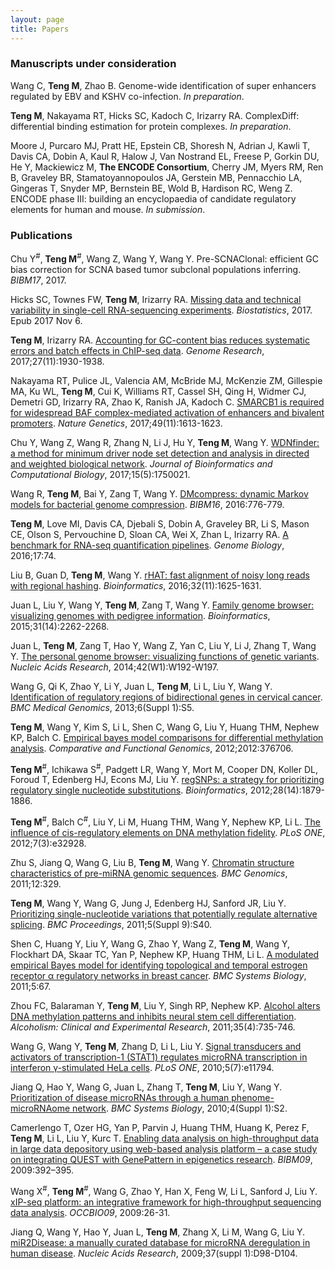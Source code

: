 ```yaml
---
layout: page
title: Papers 
---
```


### Manuscripts under consideration

Wang C, **Teng M**, Zhao B. Genome-wide identification of
super enhancers regulated by EBV and KSHV co-infection. *In preparation*.

**Teng M**, Nakayama RT, Hicks SC, Kadoch C, Irizarry RA. 
ComplexDiff: differential binding estimation for protein complexes. *In preparation*.

Moore J, Purcaro MJ, Pratt HE, Epstein CB,
Shoresh N, Adrian J, Kawli T, Davis CA, Dobin A, Kaul R, Halow J, Van
Nostrand EL, Freese P, Gorkin DU, He Y, Mackiewicz M, **The ENCODE
Consortium**, Cherry JM, Myers RM, Ren B, Graveley BR,
Stamatoyannopoulos JA, Gerstein MB, Pennacchio LA, Gingeras T, Snyder
MP, Bernstein BE, Wold B, Hardison RC, Weng Z. ENCODE phase III:
building an encyclopaedia of candidate regulatory elements for human
and mouse. *In submission*. 

### Publications

Chu Y<sup>#</sup>, **Teng M**<sup>#</sup>, Wang Z, Wang Y, Wang Y. 
Pre-SCNAClonal: efficient GC bias correction for SCNA based tumor subclonal
populations inferring. *BIBM17*, 2017.

Hicks SC, Townes FW, **Teng M**, Irizarry RA. [Missing data and technical 
variability in single-cell RNA-sequencing experiments](https://doi.org/10.1093/biostatistics/kxx053). 
*Biostatistics*, 2017. Epub 2017 Nov 6.

**Teng M**, Irizarry RA. [Accounting for GC-content bias reduces systematic 
errors and batch effects in ChIP-seq data](https://doi.org/10.1101/gr.220673.117).
*Genome Research*, 2017;27(11):1930-1938.

Nakayama RT, Pulice JL, Valencia AM, McBride MJ, McKenzie ZM, Gillespie MA, 
Ku WL, **Teng M**, Cui K, Williams RT, Cassel SH, Qing H, Widmer CJ, Demetri GD,
Irizarry RA, Zhao K, Ranish JA, Kadoch C. [SMARCB1 is required for widespread 
BAF complex-mediated activation of enhancers and bivalent promoters](https://doi.org/10.1038/ng.3958).
*Nature Genetics*, 2017;49(11):1613-1623.

Chu Y, Wang Z, Wang R, Zhang N, Li J, Hu Y, **Teng M**, Wang Y. 
[WDNfinder: a method for minimum driver node set detection and analysis in 
directed and weighted biological network](https://doi.org/10.1142/S0219720017500214).
*Journal of Bioinformatics and Computational Biology*, 2017;15(5):1750021.

Wang R, **Teng M**, Bai Y, Zang T, Wang Y. [DMcompress: dynamic Markov models
for bacterial genome compression](https://doi.org/10.1109/BIBM.2016.7822621). 
*BIBM16*, 2016:776-779.

**Teng M**, Love MI, Davis CA, Djebali S, Dobin A, Graveley BR, Li S, Mason CE,
Olson S, Pervouchine D, Sloan CA, Wei X, Zhan L, Irizarry RA.
[A benchmark for RNA-seq quantification pipelines](https://doi.org/10.1186/s13059-016-0940-1).
*Genome Biology*, 2016;17:74.

Liu B, Guan D, **Teng M**, Wang Y. [rHAT: fast alignment of noisy long reads 
with regional hashing](https://doi.org/10.1093/bioinformatics/btv662).
*Bioinformatics*, 2016;32(11):1625-1631.

Juan L, Liu Y, Wang Y, **Teng M**, Zang T, Wang Y. [Family genome browser: 
visualizing genomes with  pedigree information](https://doi.org/10.1093/bioinformatics/btv151).
*Bioinformatics*, 2015;31(14):2262-2268.

Juan L, **Teng M**, Zang T, Hao Y, Wang Z, Yan C, Liu Y, Li J, Zhang T, Wang Y. 
[The personal genome browser: visualizing functions of genetic variants](https://doi.org/10.1093/nar/gku361).
*Nucleic Acids Research*, 2014;42(W1):W192-W197.

Wang G, Qi K, Zhao Y, Li Y, Juan L, **Teng M**, Li L, Liu Y, Wang Y. 
[Identification of regulatory regions of bidirectional
genes in cervical cancer](https://doi.org/10.1186/1755-8794-6-S1-S5).
*BMC Medical Genomics*, 2013;6(Suppl 1):S5.

**Teng M**, Wang Y, Kim S, Li L, Shen C, Wang G, Liu Y, Huang THM, Nephew KP,
Balch C. [Empirical bayes model comparisons for differential methylation 
analysis](https://doi.org/10.1155/2012/376706).
*Comparative and Functional Genomics*, 2012;2012:376706.

**Teng M**<sup>#</sup>, Ichikawa S<sup>#</sup>, Padgett LR, Wang Y, Mort M, 
Cooper DN, Koller DL, Foroud T, Edenberg HJ, Econs MJ, Liu Y. 
[regSNPs: a strategy for prioritizing regulatory single nucleotide 
substitutions](https://doi.org/10.1093/bioinformatics/bts275).
*Bioinformatics*, 2012;28(14):1879-1886.

**Teng M**<sup>#</sup>, Balch C<sup>#</sup>, Liu Y, Li M, Huang THM, Wang Y,
Nephew KP, Li L. [The influence of cis-regulatory elements on DNA methylation
fidelity](https://doi.org/10.1371/journal.pone.0032928).
*PLoS ONE*, 2012;7(3):e32928.

Zhu S, Jiang Q, Wang G, Liu B, **Teng M**, Wang Y. [Chromatin structure 
characteristics of pre-miRNA genomic sequences](https://doi.org/10.1186/1471-2164-12-329). 
*BMC Genomics*, 2011;12:329.

**Teng M**, Wang Y, Wang G, Jung J, Edenberg HJ, Sanford JR, Liu Y. 
[Prioritizing single-nucleotide variations that potentially regulate alternative
splicing](https://doi.org/10.1186/1753-6561-5-S9-S40).
*BMC Proceedings*, 2011;5(Suppl 9):S40.

Shen C, Huang Y, Liu Y, Wang G, Zhao Y, Wang Z, **Teng M**, Wang Y, Flockhart DA,
Skaar TC, Yan P, Nephew KP, Huang THM, Li L. [A modulated empirical Bayes model for
identifying topological and temporal estrogen receptor α regulatory networks in
breast cancer](https://doi.org/10.1186/1752-0509-5-67).
*BMC Systems Biology*, 2011;5:67.

Zhou FC, Balaraman Y, **Teng M**, Liu Y, Singh RP, Nephew KP. 
[Alcohol alters DNA methylation patterns and inhibits neural stem cell 
differentiation](https://doi.org/10.1111/j.1530-0277.2010.01391.x).
*Alcoholism: Clinical and Experimental Research*, 2011;35(4):735-746.

Wang G, Wang Y, **Teng M**, Zhang D, Li L, Liu Y. [Signal transducers and
activators of transcription-1 (STAT1) regulates microRNA transcription in 
interferon γ-stimulated HeLa cells](https://doi.org/10.1371/journal.pone.0011794).
*PLoS ONE*, 2010;5(7):e11794. 

Jiang Q, Hao Y, Wang G, Juan L, Zhang T, **Teng M**, Liu Y, Wang Y.
[Prioritization of disease microRNAs through a human phenome-microRNAome 
network](https://doi.org/10.1186/1752-0509-4-S1-S2).
*BMC Systems Biology*, 2010;4(Suppl 1):S2.

Camerlengo T, Ozer HG, Yan P, Parvin J, Huang THM, Huang K, Perez F, **Teng M**,
Li L, Liu Y, Kurc T. [Enabling data analysis on high-throughput data in large 
data depository using web-based analysis platform – a case study on integrating
QUEST with GenePattern in epigenetics research](https://doi.org/10.1109/BIBM.2009.84).
*BIBM09*, 2009:392–395.

Wang X<sup>#</sup>, **Teng M**<sup>#</sup>, Wang G, Zhao Y, Han X, Feng W,
Li L, Sanford J, Liu Y. [xIP-seq platform: an integrative framework for 
high-throughput sequencing data analysis](https://doi.org/10.1109/OCCBIO.2009.20).
*OCCBIO09*, 2009:26-31.

Jiang Q, Wang Y, Hao Y, Juan L, **Teng M**, Zhang X, Li M, Wang G, Liu Y. 
[miR2Disease: a manually curated database for microRNA deregulation in human
disease](https://doi.org/10.1093/nar/gkn714). *Nucleic Acids Research*, 
2009;37(suppl 1):D98-D104.

